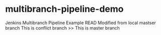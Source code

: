 
# multibranch-pipeline-demo
Jenkins Multibranch Pipeline Example READ
Modified from local mastser branch  This is conflict branch >> This is master branch
